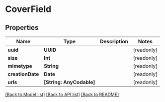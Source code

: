 # CoverField

## Properties
Name | Type | Description | Notes
------------ | ------------- | ------------- | -------------
**uuid** | **UUID** |  | [readonly] 
**size** | **Int** |  | [readonly] 
**mimetype** | **String** |  | [readonly] 
**creationDate** | **Date** |  | [readonly] 
**urls** | **[String: AnyCodable]** |  | [readonly] 

[[Back to Model list]](../README.md#documentation-for-models) [[Back to API list]](../README.md#documentation-for-api-endpoints) [[Back to README]](../README.md)


